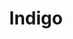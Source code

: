 ---
facebook: https://facebook.com/ChaptersIndigo
instagram: https://instagram.com/indigo
logohandle: indigoca
pinterest: https://pinterest.com/chaptersindigo
sort: indigoca
title: Indigo
twitter: https://x.com/chaptersindigo
website: https://www.chapters.indigo.ca/en-ca/
youtube: https://youtube.com/indigochapters
---